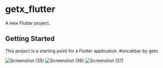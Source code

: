 # getx_flutter

A new Flutter project.

## Getting Started

This project is a starting point for a Flutter application.
#sncakbar by getx

![Screenshot (35)](https://github.com/abhisheknagaich123/getx_flutter/assets/77282305/20e16489-590e-47a1-96d8-8fc146a04ed8)
![Screenshot (36)](https://github.com/abhisheknagaich123/getx_flutter/assets/77282305/5c9fe377-e85f-48f8-a2b5-7755c86babe8)
![Screenshot (37)](https://github.com/abhisheknagaich123/getx_flutter/assets/77282305/fc0f5005-106c-4164-8df1-3bdf6ab91af7)
